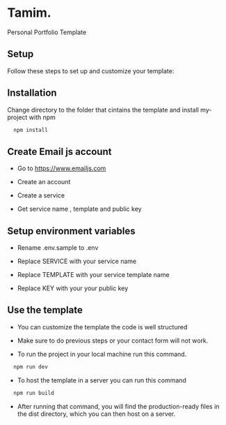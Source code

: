 # Tamim.

Personal Portfolio Template

## Setup

Follow these steps to set up and customize your template:

## Installation

Change directory to the folder that cintains the template and install my-project with npm

```bash
  npm install
```

## Create Email js account

- Go to https://www.emailjs.com

- Create an account

- Create a service

- Get service name , template and public key

## Setup environment variables

- Rename .env.sample to .env

- Replace SERVICE with your service name

- Replace TEMPLATE with your service template name

- Replace KEY with your your public key

## Use the template

- You can customize the template the code is well structured

- Make sure to do previous steps or your contact form will not work.

- To run the project in your local machine run this command.

```bash
  npm run dev
```

- To host the template in a server you can run this command

```bash
  npm run build
```

- After running that command, you will find the production-ready files in the dist directory, which you can then host on a server.

